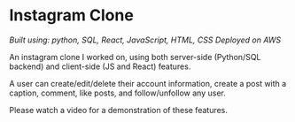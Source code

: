 # Instagram Clone
_Built using: python, SQL, React, JavaScript, HTML, CSS_
_Deployed on AWS_

An instagram clone I worked on, using both server-side (Python/SQL backend) and client-side (JS and React) features.

A user can create/edit/delete their account information, create a post with a caption, comment, like posts, and follow/unfollow any user.

Please watch a video for a demonstration of these features.

